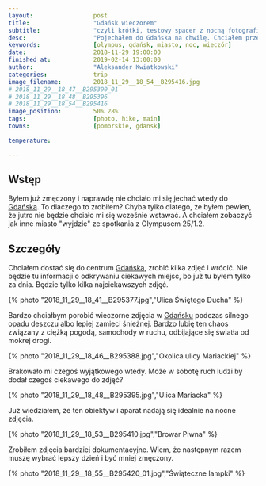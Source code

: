 ```yaml
---
layout:                 post
title:                  "Gdańsk wieczorem"
subtitle:               "czyli krótki, testowy spacer z nocną fotografią miejską"
desc:                   "Pojechałem do Gdańska na chwilę. Chciałem przejść się po centrum i zrobić kilka zdjęć ponownie testując możliwości Olympusa M1 mark 2 i 25/1.2."
keywords:               [olympus, gdańsk, miasto, noc, wieczór]
date:                   2018-11-29 19:00:00
finished_at:            2019-02-14 13:00:00
author:                 "Aleksander Kwiatkowski"
categories:             trip
image_filename:         2018_11_29__18_54__B295416.jpg
# 2018_11_29__18_47__B295390_01
# 2018_11_29__18_48__B295396
# 2018_11_29__18_54__B295416
image_position:         50% 28%
tags:                   [photo, hike, main]
towns:                  [pomorskie, gdansk]

temperature:            

---
```


[wiki-gdansk]: https://pl.wikipedia.org/wiki/Gda%C5%84sk

## Wstęp

Byłem już zmęczony i naprawdę nie chciało mi się jechać wtedy do
[Gdańska][wiki-gdansk]. To dlaczego to zrobiłem? Chyba tylko dlatego, że
byłem pewien, że jutro nie będzie chciało mi się wcześnie wstawać.
A chciałem zobaczyć jak inne miasto "wyjdzie" ze spotkania z Olympusem 25/1.2.

## Szczegóły

Chciałem dostać się do centrum [Gdańska][wiki-gdansk],
zrobić kilka zdjęć i wrócić. Nie będzie tu informacji
o odkrywaniu ciekawych miejsc, bo już tu byłem tylko za dnia. Będzie tylko
kilka najciekawszych zdjęć.

{% photo "2018_11_29__18_41__B295377.jpg","Ulica Świętego Ducha" %}

Bardzo chciałbym porobić wieczorne zdjęcia w [Gdańsku][wiki-gdansk] podczas
silnego opadu deszczu albo lepiej zamieci śnieżnej.
Bardzo lubię ten chaos związany z ciężką pogodą, samochody w ruchu, odbijające
się światła od mokrej drogi.

{% photo "2018_11_29__18_46__B295388.jpg","Okolica ulicy Mariackiej" %}

Brakowało mi czegoś wyjątkowego wtedy. Może w sobotę ruch ludzi by dodał
czegoś ciekawego do zdjęć?

{% photo "2018_11_29__18_48__B295395.jpg","Ulica Mariacka" %}

Już wiedziałem, że ten obiektyw i aparat nadają się idealnie na nocne zdjęcia.

{% photo "2018_11_29__18_53__B295410.jpg","Browar Piwna" %}

Zrobiłem zdjęcia bardziej dokumentacyjne. Wiem, że następnym
razem muszę wybrać lepszy dzień i być mniej zmęczony.

{% photo "2018_11_29__18_55__B295420_01.jpg","Świąteczne lampki" %}
